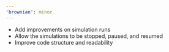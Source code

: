 ```yaml
---
'brownian': minor
---
```


-   Add improvements on simulation runs
-   Allow the simulations to be stopped, paused, and resumed
-   Improve code structure and readability
